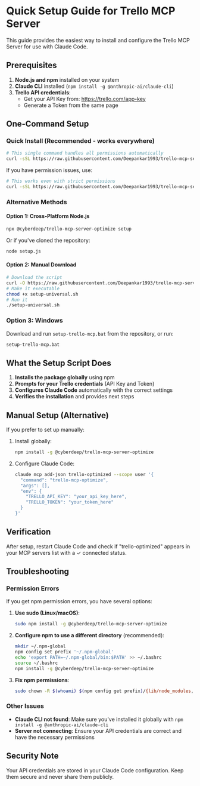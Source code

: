 # Quick Setup Guide for Trello MCP Server

This guide provides the easiest way to install and configure the Trello MCP Server for use with Claude Code.

## Prerequisites

1. **Node.js and npm** installed on your system
2. **Claude CLI** installed (`npm install -g @anthropic-ai/claude-cli`)
3. **Trello API credentials**:
   - Get your API Key from: https://trello.com/app-key
   - Generate a Token from the same page

## One-Command Setup

### Quick Install (Recommended - works everywhere)

```bash
# This single command handles all permissions automatically
curl -sSL https://raw.githubusercontent.com/Deepankar1993/trello-mcp-server-optimize/master/setup-universal.sh | bash
```

If you have permission issues, use:

```bash
# This works even with strict permissions
curl -sSL https://raw.githubusercontent.com/Deepankar1993/trello-mcp-server-optimize/master/setup-universal.sh | sudo bash
```

### Alternative Methods

#### Option 1: Cross-Platform Node.js

```bash
npx @cyberdeep/trello-mcp-server-optimize setup
```

Or if you've cloned the repository:

```bash
node setup.js
```

#### Option 2: Manual Download

```bash
# Download the script
curl -O https://raw.githubusercontent.com/Deepankar1993/trello-mcp-server-optimize/master/setup-universal.sh
# Make it executable
chmod +x setup-universal.sh
# Run it
./setup-universal.sh
```

### Option 3: Windows

Download and run `setup-trello-mcp.bat` from the repository, or run:

```cmd
setup-trello-mcp.bat
```

## What the Setup Script Does

1. **Installs the package globally** using npm
2. **Prompts for your Trello credentials** (API Key and Token)
3. **Configures Claude Code** automatically with the correct settings
4. **Verifies the installation** and provides next steps

## Manual Setup (Alternative)

If you prefer to set up manually:

1. Install globally:
   ```bash
   npm install -g @cyberdeep/trello-mcp-server-optimize
   ```

2. Configure Claude Code:
   ```bash
   claude mcp add-json trello-optimized --scope user '{
     "command": "trello-mcp-optimize",
     "args": [],
     "env": {
       "TRELLO_API_KEY": "your_api_key_here",
       "TRELLO_TOKEN": "your_token_here"
     }
   }'
   ```

## Verification

After setup, restart Claude Code and check if "trello-optimized" appears in your MCP servers list with a ✓ connected status.

## Troubleshooting

### Permission Errors

If you get npm permission errors, you have several options:

1. **Use sudo (Linux/macOS)**:
   ```bash
   sudo npm install -g @cyberdeep/trello-mcp-server-optimize
   ```

2. **Configure npm to use a different directory** (recommended):
   ```bash
   mkdir ~/.npm-global
   npm config set prefix '~/.npm-global'
   echo 'export PATH=~/.npm-global/bin:$PATH' >> ~/.bashrc
   source ~/.bashrc
   npm install -g @cyberdeep/trello-mcp-server-optimize
   ```

3. **Fix npm permissions**:
   ```bash
   sudo chown -R $(whoami) $(npm config get prefix)/{lib/node_modules,bin,share}
   ```

### Other Issues

- **Claude CLI not found**: Make sure you've installed it globally with `npm install -g @anthropic-ai/claude-cli`
- **Server not connecting**: Ensure your API credentials are correct and have the necessary permissions

## Security Note

Your API credentials are stored in your Claude Code configuration. Keep them secure and never share them publicly.